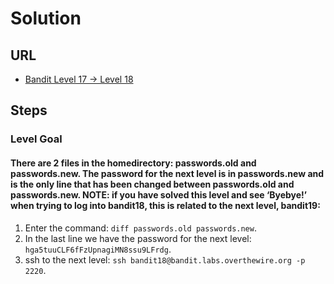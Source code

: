 # Solution

## URL
- [Bandit Level 17 → Level 18](https://overthewire.org/wargames/bandit/bandit18.html)

## Steps

### Level Goal

#### There are 2 files in the homedirectory: passwords.old and passwords.new. The password for the next level is in passwords.new and is the only line that has been changed between passwords.old and passwords.new. NOTE: if you have solved this level and see ‘Byebye!’ when trying to log into bandit18, this is related to the next level, bandit19:
1. Enter the command: `diff passwords.old passwords.new`.
2. In the last line we have the password for the next level: `hga5tuuCLF6fFzUpnagiMN8ssu9LFrdg`.
3. ssh to the next level: `ssh bandit18@bandit.labs.overthewire.org -p 2220`.